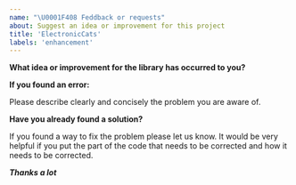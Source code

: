 ```yaml
---
name: "\U0001F408 Feddback or requests"
about: Suggest an idea or improvement for this project
title: 'ElectronicCats'
labels: 'enhancement'
---
```


**What idea or improvement for the library has occurred to you?**

**If you found an error:** 

Please describe clearly and concisely the problem you are aware of.


**Have you already found a solution?**

If you found a way to fix the problem please let us know.
It would be very helpful if you put the part of the code that needs to be corrected and how it needs to be corrected.

***Thanks a lot***
